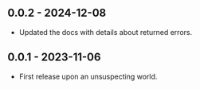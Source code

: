 ## 0.0.2 - 2024-12-08

- Updated the docs with details about returned errors.

## 0.0.1 - 2023-11-06

- First release upon an unsuspecting world.
